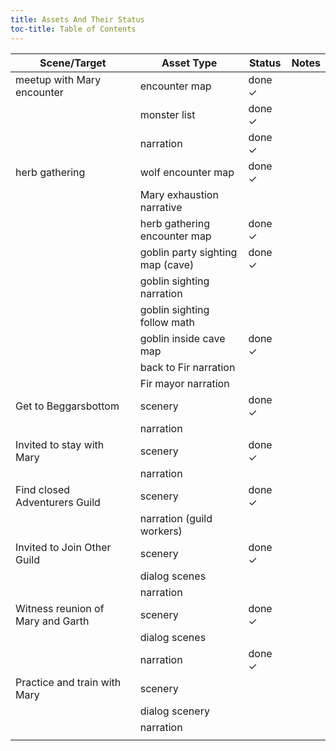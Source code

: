 ```yaml
---
title: Assets And Their Status
toc-title: Table of Contents
---
```


| Scene/Target                      | Asset Type                       | Status | Notes |
|-----------------------------------|----------------------------------|--------|-------|
| meetup with Mary encounter        | encounter map                    | done ✓ |       |
|                                   | monster list                     | done ✓ |       |
|                                   | narration                        | done ✓ |       |
| herb gathering                    | wolf encounter map               | done ✓ |       |
|                                   | Mary exhaustion narrative        |        |       |
|                                   | herb gathering encounter map     | done ✓ |       |
|                                   | goblin party sighting map (cave) | done ✓ |       |
|                                   | goblin sighting narration        |        |       |
|                                   | goblin sighting follow math      |        |       |
|                                   | goblin inside cave map           | done ✓ |       |
|                                   | back to Fir narration            |        |       |
|                                   | Fir mayor narration              |        |       |
| Get to Beggarsbottom              | scenery                          | done ✓ |       |
|                                   | narration                        |        |       |
| Invited to stay with Mary         | scenery                          | done ✓ |       |
|                                   | narration                        |        |       |
| Find closed Adventurers Guild     | scenery                          | done ✓ |       |
|                                   | narration (guild workers)        |        |       |
| Invited to Join Other Guild       | scenery                          | done ✓ |       |
|                                   | dialog scenes                    |        |       |
|                                   | narration                        |        |       |
| Witness reunion of Mary and Garth | scenery                          | done ✓ |       |
|                                   | dialog scenes                    |        |       |
|                                   | narration                        | done ✓ |       |
| Practice and train with Mary      | scenery                          |        |       |
|                                   | dialog scenery                   |        |       |
|                                   | narration                        |        |       |
|                                   |                                  |        |       |
